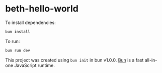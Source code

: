 # beth-hello-world

To install dependencies:

```bash
bun install
```

To run:

```bash
bun run dev
```

This project was created using `bun init` in bun v1.0.0. [Bun](https://bun.sh) is a fast all-in-one JavaScript runtime.

